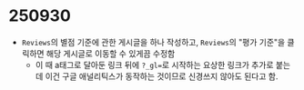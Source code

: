 # 250930
- `Reviews`의 별점 기준에 관한 게시글을 하나 작성하고, `Reviews`의 "평가 기준"을 클릭하면 해당 게시글로 이동할 수 있게끔 수정함
	- 이 때 a태그로 달아둔 링크 뒤에 `?_gl=`로 시작하는 요상한 링크가 추가로 붙는데 이건 구글 애널리틱스가 동작하는 것이므로 신경쓰지 않아도 된다고 함. 

